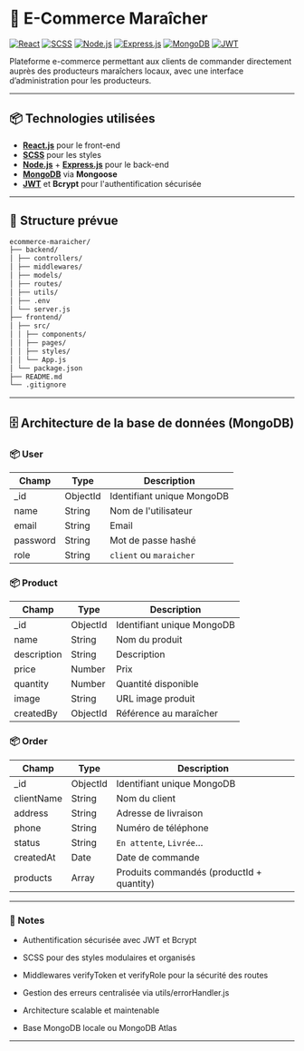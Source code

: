 # 🥕 E-Commerce Maraîcher

[![React](https://img.shields.io/badge/React-20232A?style=for-the-badge&logo=react&logoColor=61DAFB)](https://reactjs.org/)
[![SCSS](https://img.shields.io/badge/SCSS-CC6699?style=for-the-badge&logo=sass&logoColor=white)](https://sass-lang.com/)
[![Node.js](https://img.shields.io/badge/Node.js-339933?style=for-the-badge&logo=nodedotjs&logoColor=white)](https://nodejs.org/)
[![Express.js](https://img.shields.io/badge/Express.js-000000?style=for-the-badge&logo=express&logoColor=white)](https://expressjs.com/)
[![MongoDB](https://img.shields.io/badge/MongoDB-47A248?style=for-the-badge&logo=mongodb&logoColor=white)](https://www.mongodb.com/)
[![JWT](https://img.shields.io/badge/JWT-000000?style=for-the-badge&logo=JSON%20web%20tokens&logoColor=white)](https://jwt.io/)

Plateforme e-commerce permettant aux clients de commander directement auprès des producteurs maraîchers locaux, avec une interface d’administration pour les producteurs.

---

## 📦 Technologies utilisées

- **[React.js](https://reactjs.org/)** pour le front-end
- **[SCSS](https://sass-lang.com/)** pour les styles
- **[Node.js](https://nodejs.org/)** + **[Express.js](https://expressjs.com/)** pour le back-end
- **[MongoDB](https://www.mongodb.com/)** via **Mongoose**
- **[JWT](https://jwt.io/)** et **Bcrypt** pour l'authentification sécurisée

---
## 📂 Structure prévue

```bash
ecommerce-maraicher/
├── backend/
│ ├── controllers/
│ ├── middlewares/
│ ├── models/
│ ├── routes/
│ ├── utils/
│ ├── .env
│ └── server.js
├── frontend/
│ ├── src/
│ │ ├── components/
│ │ ├── pages/
│ │ ├── styles/
│ │ └── App.js
│ └── package.json
├── README.md
└── .gitignore
```
---

## 🗄️ Architecture de la base de données (MongoDB)

### 📦 User
| Champ      | Type   | Description                  |
|------------|--------|------------------------------|
| _id        | ObjectId | Identifiant unique MongoDB   |
| name       | String | Nom de l'utilisateur          |
| email      | String | Email                         |
| password   | String | Mot de passe hashé            |
| role       | String | `client` ou `maraicher`       |

### 📦 Product
| Champ      | Type   | Description                  |
|------------|--------|------------------------------|
| _id        | ObjectId | Identifiant unique MongoDB   |
| name       | String | Nom du produit                |
| description| String | Description                   |
| price      | Number | Prix                          |
| quantity   | Number | Quantité disponible           |
| image      | String | URL image produit             |
| createdBy  | ObjectId | Référence au maraîcher       |

### 📦 Order
| Champ        | Type       | Description                |
|--------------|------------|----------------------------|
| _id          | ObjectId   | Identifiant unique MongoDB |
| clientName   | String     | Nom du client              |
| address      | String     | Adresse de livraison       |
| phone        | String     | Numéro de téléphone        |
| status       | String     | `En attente`, `Livrée`…    |
| createdAt    | Date       | Date de commande           |
| products     | Array      | Produits commandés (productId + quantity) |

---

### 📖 Notes
- Authentification sécurisée avec JWT et Bcrypt

- SCSS pour des styles modulaires et organisés

- Middlewares verifyToken et verifyRole pour la sécurité des routes

- Gestion des erreurs centralisée via utils/errorHandler.js

- Architecture scalable et maintenable

- Base MongoDB locale ou MongoDB Atlas
  
---